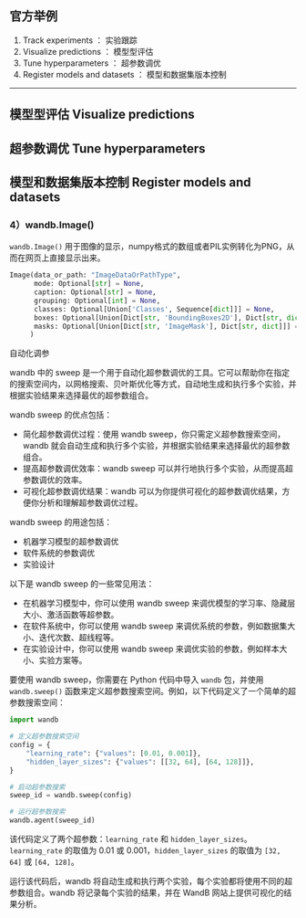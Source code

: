 ## 官方举例 

1. Track experiments ： 实验跟踪
2. Visualize predictions ： 模型型评估
3. Tune hyperparameters ： 超参数调优
4. Register models and datasets ： 模型和数据集版本控制



---



## 模型型评估   Visualize predictions



## 超参数调优   Tune hyperparameters 



## 模型和数据集版本控制   Register models and datasets







### 4）wandb.Image()

`wandb.Image()` 用于图像的显示，numpy格式的数组或者PIL实例转化为PNG，从而在网页上直接显示出来。

```python
Image(data_or_path: "ImageDataOrPathType",
      mode: Optional[str] = None,
      caption: Optional[str] = None,
      grouping: Optional[int] = None,
      classes: Optional[Union['Classes', Sequence[dict]]] = None,
      boxes: Optional[Union[Dict[str, 'BoundingBoxes2D'], Dict[str, dict]]] = None,
      masks: Optional[Union[Dict[str, 'ImageMask'], Dict[str, dict]]] = None
     )
```









自动化调参

wandb 中的 sweep 是一个用于自动化超参数调优的工具。它可以帮助你在指定的搜索空间内，以网格搜索、贝叶斯优化等方式，自动地生成和执行多个实验，并根据实验结果来选择最优的超参数组合。



wandb sweep 的优点包括：

- 简化超参数调优过程：使用 wandb sweep，你只需定义超参数搜索空间，wandb 就会自动生成和执行多个实验，并根据实验结果来选择最优的超参数组合。
- 提高超参数调优效率：wandb sweep 可以并行地执行多个实验，从而提高超参数调优的效率。
- 可视化超参数调优结果：wandb 可以为你提供可视化的超参数调优结果，方便你分析和理解超参数调优过程。

wandb sweep 的用途包括：

- 机器学习模型的超参数调优
- 软件系统的参数调优
- 实验设计

以下是 wandb sweep 的一些常见用法：

- 在机器学习模型中，你可以使用 wandb sweep 来调优模型的学习率、隐藏层大小、激活函数等超参数。
- 在软件系统中，你可以使用 wandb sweep 来调优系统的参数，例如数据集大小、迭代次数、超线程等。
- 在实验设计中，你可以使用 wandb sweep 来调优实验的参数，例如样本大小、实验方案等。

要使用 wandb sweep，你需要在 Python 代码中导入 `wandb` 包，并使用 `wandb.sweep()` 函数来定义超参数搜索空间。例如，以下代码定义了一个简单的超参数搜索空间：

```python
import wandb

# 定义超参数搜索空间
config = {
    "learning_rate": {"values": [0.01, 0.001]},
    "hidden_layer_sizes": {"values": [[32, 64], [64, 128]]},
}

# 启动超参数搜索
sweep_id = wandb.sweep(config)

# 运行超参数搜索
wandb.agent(sweep_id)
```



该代码定义了两个超参数：`learning_rate` 和 `hidden_layer_sizes`。`learning_rate` 的取值为 0.01 或 0.001，`hidden_layer_sizes` 的取值为 `[32, 64]` 或 `[64, 128]`。

运行该代码后，wandb 将自动生成和执行两个实验，每个实验都将使用不同的超参数组合。wandb 将记录每个实验的结果，并在 WandB 网站上提供可视化的结果分析。



























